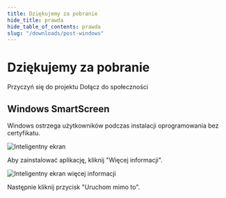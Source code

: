 ```yaml
---
title: Dziękujemy za pobranie
hide_title: prawda
hide_table_of_contents: prawda
slug: "/downloads/post-windows"
---
```


<div className="text-center margin-top--xl">

# Dziękujemy za pobranie

<div className="row margin-bottom--lg padding--sm flex-center">
<Link className="button button--outline button--warning button--lg margin--sm" href="/contributing">
  Przyczyń się do projektu
</Link>
<Link className="button button--outline button--info button--lg margin--sm" href="https://linwood.dev/matrix">
  Dołącz do społeczności
</Link>

</div>

## Windows SmartScreen


Windows ostrzega użytkowników podczas instalacji oprogramowania bez certyfikatu.

![Inteligentny ekran](/img/smart-screen.png)

Aby zainstalować aplikację, kliknij "Więcej informacji".

![Inteligentny ekran więcej informacji](/img/smart-screen-more-info.png)

Następnie kliknij przycisk "Uruchom mimo to".

</div>
